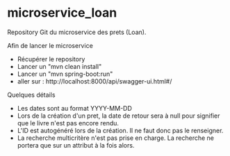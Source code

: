 # microservice_loan
Repository Git du microservice des prets (Loan).

Afin de lancer le microservice

- Récupérer le repository
- Lancer un "mvn clean install"
- Lancer un "mvn spring-boot:run"
- aller sur : http://localhost:8000/api/swagger-ui.html#/

Quelques détails

- Les dates sont au format YYYY-MM-DD
- Lors de la création d'un pret, la date de retour sera à null pour signifier que le livre n'est pas encore rendu.
- L'ID est autogénéré lors de la création. Il ne faut donc pas le renseigner.
- La recherche multicritère n'est pas prise en charge. La recherche ne portera que sur un attribut à la fois alors.
